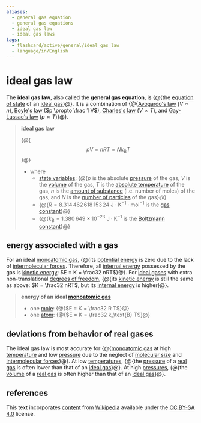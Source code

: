 ```yaml
---
aliases:
  - general gas equation
  - general gas equations
  - ideal gas law
  - ideal gas laws
tags:
  - flashcard/active/general/ideal_gas_law
  - language/in/English
---
```


# ideal gas law

The __ideal gas law__, also called the __general gas equation__, is {@{the [equation of state](equation%20of%20state.md) of an [ideal gas](ideal%20gas.md)}@}. It is a combination of {@{[Avogardo's law](Avogadro's%20law.md) ($V \propto n$), [Boyle's law](Boyle's%20law.md) ($p \propto \frac 1 V$), [Charles's law](Charles's%20law.md) ($V \propto T$), and [Gay-Lussac's law](Gay-Lussac's%20law.md) ($p \propto T$)}@}. <!--SR:!2027-06-20,965,330!2025-02-17,187,190-->

> __ideal gas law__
>
> {@{$$p V = n R T = N k_\text{B} T$$}@}
>
> - where
>   - [state variables](state%20variable.md): {@{$p$ is the absolute [pressure](pressure.md) of the gas, $V$ is the [volume](volume.md) of the gas, $T$ is the [absolute temperature](thermodynamic%20temperature.md) of the gas, $n$ is the [amount of substance](amount%20of%20substance.md) (i.e. number of moles) of the gas, and $N$ is the [number of particles](particle%20number.md) of the gas}@}
>   - {@{$R = 8.314\,462\,618\,153\,24 \mathrm{\ J \cdot K^{−1} \cdot mol^{−1} }$ is the [gas constant](gas%20constant.md)}@}
>   - {@{$k_\text{B} = 1.380\,649 \times 10^{−23} \mathrm{\ J \cdot K^{−1} }$ is the [Boltzmann constant](Boltzmann%20constant.md)}@} <!--SR:!2024-11-28,268,330!2025-02-02,279,290!2025-02-22,97,170!2024-12-24,104,190-->

## energy associated with a gas

For an ideal [monoatomic gas](monoatomic%20gas.md), {@{its [potential energy](potential%20energy.md) is zero due to the lack of [intermolecular forces](intermolecular%20force.md). Therefore, all [internal energy](internal%20energy.md) possessed by the gas is [kinetic energy](kinetic%20energy.md): $E = K = \frac32 nRT$}@}. For [ideal gases](ideal%20gas.md) with extra non-translational [degrees of freedom](degrees%20of%20freedom%20(physics%20and%20chemistry).md), {@{its [kinetic energy](kinetic%20energy.md) is still the same as above: $K = \frac32 nRT$, but its [internal energy](internal%20energy.md) is higher}@}. <!--SR:!2025-05-10,205,270!2027-01-12,816,330-->

> __energy of an ideal [monoatomic gas](monoatomic%20gas.md)__
>
> - one [mole](mole%20(unit).md): {@{$E = K = \frac32 R T$}@}
> - one [atom](atom.md): {@{$E = K = \frac32 k_\text{B} T$}@} <!--SR:!2026-11-04,755,330!2025-01-14,306,330-->

## deviations from behavior of real gases

The ideal gas law is most accurate for {@{[monoatomic gas](monoatomic%20gas.md) at high [temperature](temperature.md) and low [pressure](pressure.md) due to the neglect of [molecular size](molecule.md#molecular%20size) and [intermolecular forces](intermolecular%20forces.md)}@}. At low [temperatures](temperature.md), {@{the [pressure](pressure.md) of a [real gas](real%20gas.md) is often lower than that of an [ideal gas](ideal%20gas.md)}@}. At high [pressures](pressure.md), {@{the [volume](volume.md) of a [real gas](real%20gas.md) is often higher than that of an [ideal gas](ideal%20gas.md)}@}. <!--SR:!2025-04-03,191,270!2025-06-18,364,290!2027-04-05,893,310-->

## references

This text incorporates [content](https://en.wikipedia.org/wiki/ideal_gas_law) from [Wikipedia](Wikipedia.md) available under the [CC BY-SA 4.0](https://creativecommons.org/licenses/by-sa/4.0/) license.

